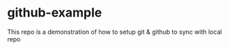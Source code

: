 # github-example
This repo is a demonstration of how to setup git &amp; github to sync with local repo
